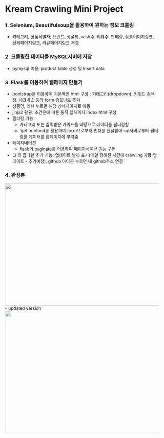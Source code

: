 # Kream Crawling Mini Project 

### 1. Selenium, Beautifulsoup을 활용하여 원하는 정보 크롤링
- 카테고리, 상품식별자, 브랜드, 상품명, wish수, 리뷰수, 판매량, 상품이미지링크, 상세페이지링크, 리뷰페이지링크 추출 

### 2. 크롤링한 데이터를 MySQL서버에 저장
- pymysql 이용: product table 생성 및 Insert data

### 3. Flask를 이용하여 웹페이지 만들기
- bootstrap을 이용하여 기본적인 html 구성 : 카테고리(dropdown), 키워드 검색창, 체크박스 등의 form 컴포넌트 추가
- 상품명, 리뷰 누르면 해당 상세페이지로 이동
- jinja2 활용: 조건문에 따른 동적 웹페이지 index.html 구성 
- 필터링 기능
  - 카테고리 또는 입력받은 키워드를 바탕으로 데이터를 필터링함
  - 'get' method를 활용하여 form으로부터 인자를 전달받아 sql서버로부터 필터링된 데이터를 웹페이지에 뿌려줌
- 페이지네이션
  - flask의 paginate를 이용하여 페이지네이션 기능 구현
- 그 외 잡다한 추가 기능: 업데이트 날짜 표시(매일 정해진 시간에 crawling 자동 업데이트 - 추가예정), github 아이콘 누르면 내 github주소 연결

### 4. 완성본
<img width="600" height = "400" src="https://github.com/ark0723/assignment/assets/34089914/efd01bff-be2b-4d1d-9713-35b2be585062">
- updated version
<img width="600" height = "400" src="https://github.com/ark0723/assignment/assets/34089914/e90c4c32-0dba-4f14-bde5-fe826eea6c23">
